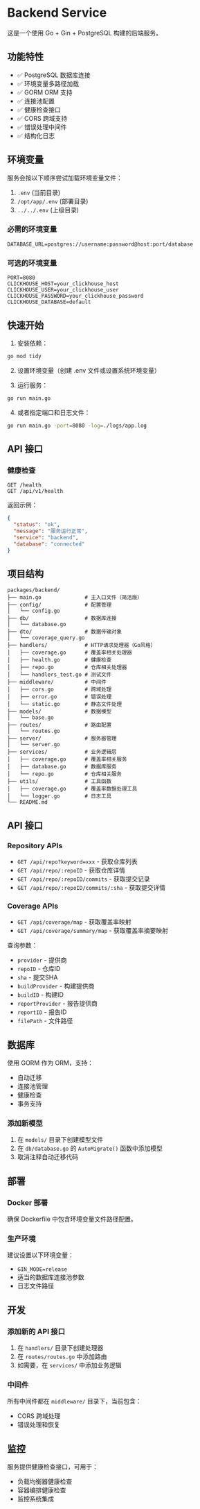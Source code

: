 # Backend Service

这是一个使用 Go + Gin + PostgreSQL 构建的后端服务。

## 功能特性

- ✅ PostgreSQL 数据库连接
- ✅ 环境变量多路径加载
- ✅ GORM ORM 支持
- ✅ 连接池配置
- ✅ 健康检查接口
- ✅ CORS 跨域支持
- ✅ 错误处理中间件
- ✅ 结构化日志

## 环境变量

服务会按以下顺序尝试加载环境变量文件：

1. `.env` (当前目录)
2. `/opt/app/.env` (部署目录)
3. `../../.env` (上级目录)

### 必需的环境变量

```env
DATABASE_URL=postgres://username:password@host:port/database
```

### 可选的环境变量

```env
PORT=8080
CLICKHOUSE_HOST=your_clickhouse_host
CLICKHOUSE_USER=your_clickhouse_user
CLICKHOUSE_PASSWORD=your_clickhouse_password
CLICKHOUSE_DATABASE=default
```

## 快速开始

1. 安装依赖：
```bash
go mod tidy
```

2. 设置环境变量（创建 .env 文件或设置系统环境变量）

3. 运行服务：
```bash
go run main.go
```

4. 或者指定端口和日志文件：
```bash
go run main.go -port=8080 -log=./logs/app.log
```

## API 接口

### 健康检查
```
GET /health
GET /api/v1/health
```

返回示例：
```json
{
  "status": "ok",
  "message": "服务运行正常",
  "service": "backend",
  "database": "connected"
}
```

## 项目结构

```
packages/backend/
├── main.go              # 主入口文件（简洁版）
├── config/              # 配置管理
│   └── config.go
├── db/                  # 数据库连接
│   └── database.go
├── dto/                 # 数据传输对象
│   └── coverage_query.go
├── handlers/            # HTTP请求处理器（Go风格）
│   ├── coverage.go      # 覆盖率相关处理器
│   ├── health.go        # 健康检查
│   ├── repo.go          # 仓库相关处理器
│   └── handlers_test.go # 测试文件
├── middleware/          # 中间件
│   ├── cors.go          # 跨域处理
│   ├── error.go         # 错误处理
│   └── static.go        # 静态文件处理
├── models/              # 数据模型
│   └── base.go
├── routes/              # 路由配置
│   └── routes.go
├── server/              # 服务器管理
│   └── server.go
├── services/            # 业务逻辑层
│   ├── coverage.go      # 覆盖率相关服务
│   ├── database.go      # 数据库服务
│   └── repo.go          # 仓库相关服务
├── utils/               # 工具函数
│   ├── coverage.go      # 覆盖率数据处理工具
│   └── logger.go        # 日志工具
└── README.md
```

## API 接口

### Repository APIs
- `GET /api/repo?keyword=xxx` - 获取仓库列表
- `GET /api/repo/:repoID` - 获取仓库详情  
- `GET /api/repo/:repoID/commits` - 获取提交记录
- `GET /api/repo/:repoID/commits/:sha` - 获取提交详情

### Coverage APIs
- `GET /api/coverage/map` - 获取覆盖率映射
- `GET /api/coverage/summary/map` - 获取覆盖率摘要映射

查询参数：
- `provider` - 提供商
- `repoID` - 仓库ID
- `sha` - 提交SHA
- `buildProvider` - 构建提供商
- `buildID` - 构建ID
- `reportProvider` - 报告提供商
- `reportID` - 报告ID
- `filePath` - 文件路径

## 数据库

使用 GORM 作为 ORM，支持：

- 自动迁移
- 连接池管理
- 健康检查
- 事务支持

### 添加新模型

1. 在 `models/` 目录下创建模型文件
2. 在 `db/database.go` 的 `AutoMigrate()` 函数中添加模型
3. 取消注释自动迁移代码

## 部署

### Docker 部署

确保 Dockerfile 中包含环境变量文件路径配置。

### 生产环境

建议设置以下环境变量：
- `GIN_MODE=release`
- 适当的数据库连接池参数
- 日志文件路径

## 开发

### 添加新的 API 接口

1. 在 `handlers/` 目录下创建处理器
2. 在 `routes/routes.go` 中添加路由
3. 如需要，在 `services/` 中添加业务逻辑

### 中间件

所有中间件都在 `middleware/` 目录下，当前包含：
- CORS 跨域处理
- 错误处理和恢复

## 监控

服务提供健康检查接口，可用于：
- 负载均衡器健康检查
- 容器编排健康检查
- 监控系统集成